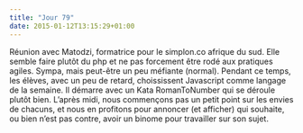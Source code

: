 ```yaml
---
title: "Jour 79"
date: 2015-01-12T13:15:29+01:00
---
```


Réunion avec Matodzi, formatrice pour le simplon.co afrique du sud. Elle
semble faire plutôt du php et ne pas forcement être rodé aux pratiques
agiles. Sympa, mais peut-être un peu méfiante (normal). Pendant ce
temps, les élèves, avec un peu de retard, choississent Javascript comme
langage de la semaine. Il démarre avec un Kata RomanToNumber qui se
déroule plutôt bien. L’après midi, nous commençons pas un petit point
sur les envies de chacuns, et nous en profitons pour annoncer (et
afficher) qui souhaite, ou bien n’est pas contre, avoir un binome pour
travailler sur son sujet.


